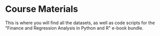 # Course Materials

This is where you will find all the datasets, as well as code scripts for the "Finance and Regression Analysis in Python and R" e-book bundle.

